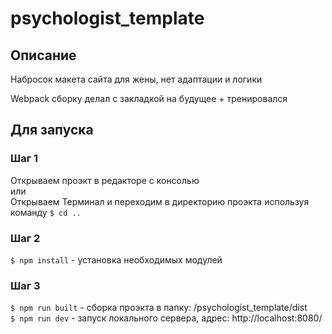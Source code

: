# psychologist_template
## Описание
Набросок макета сайта для жены, нет адаптации и логики

Webpack сборку делал с закладкой на будущее + тренировался

## Для запуска
### Шаг 1
Открываем проэкт в редакторе с консолью </br>
или </br>
Открываем Терминал и переходим в директорию проэкта используя команду `$ cd ..`

### Шаг 2
`$ npm install` - установка необходимых модулей

### Шаг 3
`$ npm run built` - сборка проэкта в папку: /psychologist_template/dist </br>
`$ npm run dev` - запуск локального сервера, адрес: http://localhost:8080/